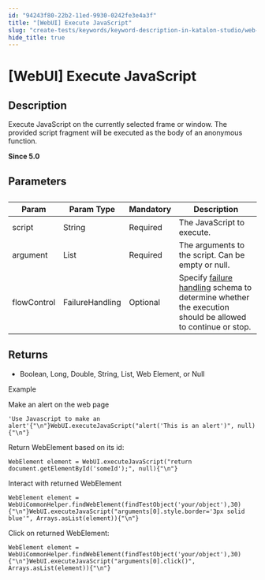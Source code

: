 ```yaml
---
id: "94243f80-22b2-11ed-9930-0242fe3e4a3f"
title: "[WebUI] Execute JavaScript"
slug: "create-tests/keywords/keyword-description-in-katalon-studio/web-ui-keywords/webui-execute-javascript"
hide_title: true
---
```


# <a id="id_0" class="anchor_top_offset"/><a id="ariaid-title1" class="anchor_top_offset"/>[WebUI] Execute JavaScript


## <a id="id_0__id_1" class="anchor_top_offset"/>Description  

              
<p xmlns="http://www.w3.org/1999/xhtml" className="p">Execute JavaScript on the currently selected frame or window.   The provided script fragment will be executed as the body of an   anonymous function.</p> 
<p xmlns="http://www.w3.org/1999/xhtml" className="p"><strong className="ph b">Since 5.0</strong></p> 
            

## <a id="id_0__id_3" class="anchor_top_offset"/>Parameters  

              
<table xmlns="http://www.w3.org/1999/xhtml" className="table anchor_top_offset" id="id_0__c5faebd9-b7e8-4293-a5d6-b2ab18fe86e0"><caption /><thead className="thead"><tr className><th className="entry anchor_top_offset" id="id_0__c5faebd9-b7e8-4293-a5d6-b2ab18fe86e0__entry__1">Param</th><th className="entry anchor_top_offset" id="id_0__c5faebd9-b7e8-4293-a5d6-b2ab18fe86e0__entry__2">Param Type</th><th className="entry anchor_top_offset" id="id_0__c5faebd9-b7e8-4293-a5d6-b2ab18fe86e0__entry__3">Mandatory</th><th className="entry anchor_top_offset" id="id_0__c5faebd9-b7e8-4293-a5d6-b2ab18fe86e0__entry__4">Description</th></tr></thead><tbody className="tbody"><tr className><td className="entry" headers="id_0__c5faebd9-b7e8-4293-a5d6-b2ab18fe86e0__entry__1 id_0__c5faebd9-b7e8-4293-a5d6-b2ab18fe86e0__entry__2 id_0__c5faebd9-b7e8-4293-a5d6-b2ab18fe86e0__entry__3 id_0__c5faebd9-b7e8-4293-a5d6-b2ab18fe86e0__entry__4 ">script</td><td className="entry" headers="id_0__c5faebd9-b7e8-4293-a5d6-b2ab18fe86e0__entry__1 id_0__c5faebd9-b7e8-4293-a5d6-b2ab18fe86e0__entry__2 id_0__c5faebd9-b7e8-4293-a5d6-b2ab18fe86e0__entry__3 id_0__c5faebd9-b7e8-4293-a5d6-b2ab18fe86e0__entry__4 ">String</td><td className="entry" headers="id_0__c5faebd9-b7e8-4293-a5d6-b2ab18fe86e0__entry__1 id_0__c5faebd9-b7e8-4293-a5d6-b2ab18fe86e0__entry__2 id_0__c5faebd9-b7e8-4293-a5d6-b2ab18fe86e0__entry__3 id_0__c5faebd9-b7e8-4293-a5d6-b2ab18fe86e0__entry__4 ">Required</td><td className="entry" headers="id_0__c5faebd9-b7e8-4293-a5d6-b2ab18fe86e0__entry__1 id_0__c5faebd9-b7e8-4293-a5d6-b2ab18fe86e0__entry__2 id_0__c5faebd9-b7e8-4293-a5d6-b2ab18fe86e0__entry__3 id_0__c5faebd9-b7e8-4293-a5d6-b2ab18fe86e0__entry__4 ">The JavaScript to execute.</td></tr><tr className><td className="entry" headers="id_0__c5faebd9-b7e8-4293-a5d6-b2ab18fe86e0__entry__1 id_0__c5faebd9-b7e8-4293-a5d6-b2ab18fe86e0__entry__2 id_0__c5faebd9-b7e8-4293-a5d6-b2ab18fe86e0__entry__3 id_0__c5faebd9-b7e8-4293-a5d6-b2ab18fe86e0__entry__4 ">argument</td><td className="entry" headers="id_0__c5faebd9-b7e8-4293-a5d6-b2ab18fe86e0__entry__1 id_0__c5faebd9-b7e8-4293-a5d6-b2ab18fe86e0__entry__2 id_0__c5faebd9-b7e8-4293-a5d6-b2ab18fe86e0__entry__3 id_0__c5faebd9-b7e8-4293-a5d6-b2ab18fe86e0__entry__4 ">List</td><td className="entry" headers="id_0__c5faebd9-b7e8-4293-a5d6-b2ab18fe86e0__entry__1 id_0__c5faebd9-b7e8-4293-a5d6-b2ab18fe86e0__entry__2 id_0__c5faebd9-b7e8-4293-a5d6-b2ab18fe86e0__entry__3 id_0__c5faebd9-b7e8-4293-a5d6-b2ab18fe86e0__entry__4 ">Required</td><td className="entry" headers="id_0__c5faebd9-b7e8-4293-a5d6-b2ab18fe86e0__entry__1 id_0__c5faebd9-b7e8-4293-a5d6-b2ab18fe86e0__entry__2 id_0__c5faebd9-b7e8-4293-a5d6-b2ab18fe86e0__entry__3 id_0__c5faebd9-b7e8-4293-a5d6-b2ab18fe86e0__entry__4 ">The arguments to the script. Can be empty or null.</td></tr><tr className><td className="entry" headers="id_0__c5faebd9-b7e8-4293-a5d6-b2ab18fe86e0__entry__1 id_0__c5faebd9-b7e8-4293-a5d6-b2ab18fe86e0__entry__2 id_0__c5faebd9-b7e8-4293-a5d6-b2ab18fe86e0__entry__3 id_0__c5faebd9-b7e8-4293-a5d6-b2ab18fe86e0__entry__4 ">flowControl</td><td className="entry" headers="id_0__c5faebd9-b7e8-4293-a5d6-b2ab18fe86e0__entry__1 id_0__c5faebd9-b7e8-4293-a5d6-b2ab18fe86e0__entry__2 id_0__c5faebd9-b7e8-4293-a5d6-b2ab18fe86e0__entry__3 id_0__c5faebd9-b7e8-4293-a5d6-b2ab18fe86e0__entry__4 ">FailureHandling</td><td className="entry" headers="id_0__c5faebd9-b7e8-4293-a5d6-b2ab18fe86e0__entry__1 id_0__c5faebd9-b7e8-4293-a5d6-b2ab18fe86e0__entry__2 id_0__c5faebd9-b7e8-4293-a5d6-b2ab18fe86e0__entry__3 id_0__c5faebd9-b7e8-4293-a5d6-b2ab18fe86e0__entry__4 ">Optional</td><td className="entry" headers="id_0__c5faebd9-b7e8-4293-a5d6-b2ab18fe86e0__entry__1 id_0__c5faebd9-b7e8-4293-a5d6-b2ab18fe86e0__entry__2 id_0__c5faebd9-b7e8-4293-a5d6-b2ab18fe86e0__entry__3 id_0__c5faebd9-b7e8-4293-a5d6-b2ab18fe86e0__entry__4 ">Specify <a className="xref" href="/docs/maintain/configure-failure-handling-settings-in-katalon-studio">failure handling</a> schema to         determine whether the execution should be allowed to continue or         stop.</td></tr></tbody></table> 
      

## <a id="id_0__id_4" class="anchor_top_offset"/>Returns

              
<ul xmlns="http://www.w3.org/1999/xhtml" className="ul"><li className="li">Boolean, Long, Double, String, List, Web Element, or Null</li></ul> 
      
<p xmlns="http://www.w3.org/1999/xhtml" className="p">Example </p> 
      
<p xmlns="http://www.w3.org/1999/xhtml" className="p">Make an alert on the web page</p> 
              
<pre xmlns="http://www.w3.org/1999/xhtml" className="pre codeblock"><code>'Use Javascript to make an alert'{"\n"}WebUI.executeJavaScript("alert('This is an alert')", null){"\n"}</code></pre> 
            
<p xmlns="http://www.w3.org/1999/xhtml" className="p">Return WebElement based on its id:</p> 
              
<pre xmlns="http://www.w3.org/1999/xhtml" className="pre codeblock"><code>WebElement element = WebUI.executeJavaScript("return document.getElementById('someId');", null){"\n"}</code></pre> 
            
<p xmlns="http://www.w3.org/1999/xhtml" className="p">Interact with returned WebElement</p> 
              
<pre xmlns="http://www.w3.org/1999/xhtml" className="pre codeblock"><code>WebElement element = WebUiCommonHelper.findWebElement(findTestObject('your/object'),30){"\n"}WebUI.executeJavaScript("arguments[0].style.border='3px solid blue'", Arrays.asList(element)){"\n"}</code></pre> 
            
<p xmlns="http://www.w3.org/1999/xhtml" className="p">Click on returned WebElement:</p> 
              
<pre xmlns="http://www.w3.org/1999/xhtml" className="pre codeblock"><code>WebElement element = WebUiCommonHelper.findWebElement(findTestObject('your/object'),30){"\n"}WebUI.executeJavaScript("arguments[0].click()", Arrays.asList(element)){"\n"}</code></pre> 
            
